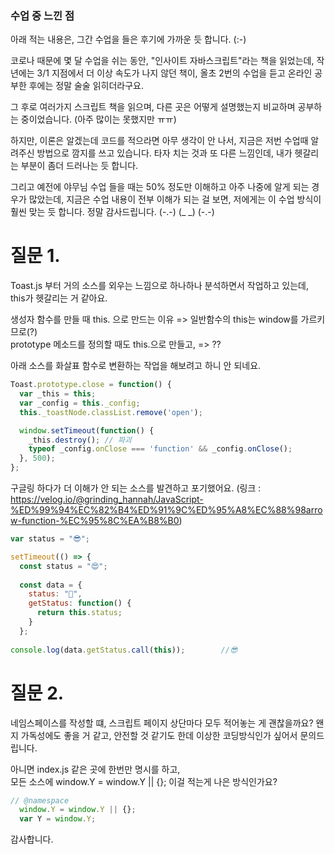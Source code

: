 ### 수업 중 느낀 점

아래 적는 내용은, 그간 수업을 들은 후기에 가까운 듯 합니다. (:-)

코로나 때문에 몇 달 수업을 쉬는 동안, "인사이트 자바스크립트"라는 책을 읽었는데,
작년에는 3/1 지점에서 더 이상 속도가 나지 않던 책이, 올초 2번의 수업을 듣고 온라인 공부한 후에는 정말 술술 읽히더라구요.

그 후로 여러가지 스크립트 책을 읽으며,
다른 곳은 어떻게 설명했는지 비교하며 공부하는 중이었습니다. (아주 많이는 못했지만 ㅠㅠ)

하지만, 이론은 알겠는데 코드를 적으라면 아무 생각이 안 나서, 지금은 저번 수업때 알려주신 방법으로 깜지를 쓰고 있습니다.
타자 치는 것과 또 다른 느낌인데, 내가 헷갈리는 부분이 좀더 드러나는 듯 합니다.

그리고 예전에 야무님 수업 들을 때는 50% 정도만 이해하고 아주 나중에 알게 되는 경우가 많았는데,
지금은 수업 내용이 전부 이해가 되는 걸 보면, 저에게는 이 수업 방식이 훨씬 맞는 듯 합니다.
정말 감사드립니다. (-.-) (_ _) (-.-)


#  질문 1.
Toast.js 부터 거의 소스를 외우는 느낌으로 하나하나 분석하면서 작업하고 있는데,
this가 헷갈리는 거 같아요.


생성자 함수를 만들 때 this. 으로 만드는 이유 => 일반함수의 this는 window를 가르키므로(?)<br>
prototype 메소드를 정의할 때도 this.으로 만들고, => ?? <br>

아래 소스를 화살표 함수로 변환하는 작업을 해보려고 하니 안 되네요.

```javascript
Toast.prototype.close = function() {
  var _this = this;
  var _config = this._config;
  this._toastNode.classList.remove('open');

  window.setTimeout(function() {
    _this.destroy(); // 파괴
    typeof _config.onClose === 'function' && _config.onClose();
  }, 500);
};
```

구글링 하다가 더 이해가 안 되는 소스를 발견하고 포기했어요. (링크 : https://velog.io/@grinding_hannah/JavaScript-%ED%99%94%EC%82%B4%ED%91%9C%ED%95%A8%EC%88%98arrow-function-%EC%95%8C%EA%B8%B0)

```javascript
var status = "😎";

setTimeout(() => { 
  const status = "😍"; 
  
  const data = { 
    status: "🥑", 
    getStatus: function() { 
      return this.status;
    }
  }; 
  
console.log(data.getStatus.call(this));        //😎
```


#  질문 2. 

네임스페이스를 작성할 떄, 스크립트 페이지 상단마다 모두 적어놓는 게 괜찮을까요?
왠지 가독성에도 좋을 거 같고, 안전할 것 같기도 한데 이상한 코딩방식인가 싶어서 문의드립니다.

아니면 index.js 같은 곳에 한번만 명시를 하고, <br>
모든 소스에 window.Y = window.Y || {}; 이걸 적는게 나은 방식인가요?

```javascript
// @namespace
  window.Y = window.Y || {};
  var Y = window.Y;
```

감사합니다.




